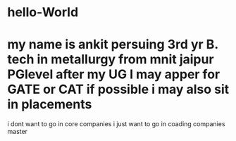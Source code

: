 # hello-World
my name is ankit persuing 3rd yr B. tech in metallurgy
from mnit jaipur
PGlevel
after my UG I may apper for GATE or CAT
if possible i may also sit in placements
=======
i dont want to go in core companies
i just want to go in coading companies
 master
